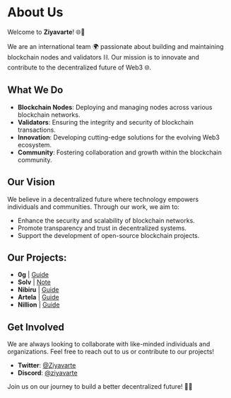 # About Us

Welcome to **Ziyavarte**! 🌐🚀

We are an international team 🌍 passionate about building and maintaining blockchain nodes and validators ⛓️. Our mission is to innovate and contribute to the decentralized future of Web3 🌐.

## What We Do

- **Blockchain Nodes**: Deploying and managing nodes across various blockchain networks.
- **Validators**: Ensuring the integrity and security of blockchain transactions.
- **Innovation**: Developing cutting-edge solutions for the evolving Web3 ecosystem.
- **Community**: Fostering collaboration and growth within the blockchain community.

## Our Vision

We believe in a decentralized future where technology empowers individuals and communities. Through our work, we aim to:

- Enhance the security and scalability of blockchain networks.
- Promote transparency and trust in decentralized systems.
- Support the development of open-source blockchain projects.

## Our Projects:

- **0g** | [Guide](https://github.com/Ziyavarte/guides/blob/main/0g/installation.md)
- **Solv** | [Note](https://medium.com/@Ziyavarte/how-solv-finance-leverages-solv-guard-custodians-and-comprehensive-audits-e673835186f6)
- **Nibiru** | [Guide](https://github.com/Ziyavarte/guides/blob/main/nibiru/installation.md)
- **Artela** | [Guide](https://github.com/Ziyavarte/guides/blob/main/artela/installation.md)
- **Nillion** | [Guide](https://github.com/Ziyavarte/guides/blob/main/nillion/installation.md)

## Get Involved

We are always looking to collaborate with like-minded individuals and organizations. Feel free to reach out to us or contribute to our projects!

- **Twitter**: [@Ziyavarte](https://x.com/Ziyavarte)
- **Discord**: [@ziyavarte](https://discordapp.com/users/846306995921616907)

Join us on our journey to build a better decentralized future! 🌟💫
